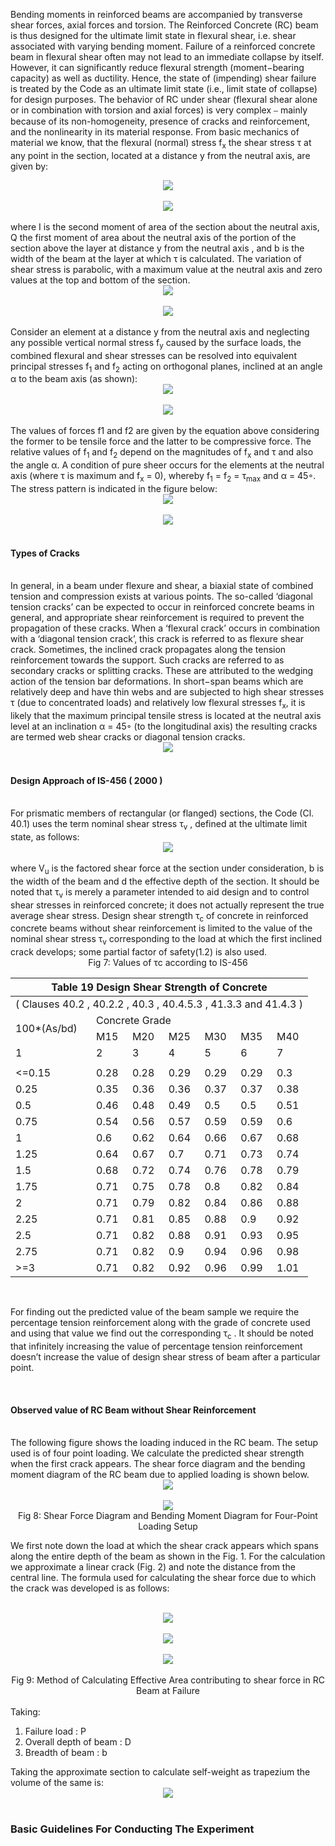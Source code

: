 Bending moments in reinforced beams are accompanied by transverse shear forces, axial forces and torsion. The Reinforced Concrete (RC) beam is thus designed for the ultimate limit state in flexural shear, i.e. shear associated with varying bending moment.  Failure of a reinforced concrete beam in flexural shear often may not lead to an immediate collapse by itself. However, it can significantly reduce flexural strength (moment−bearing capacity) as well as ductility. Hence, the state of (impending) shear failure is treated by the Code as an ultimate limit state (i.e., limit state of collapse) for design purposes. The behavior of RC under shear (flexural shear alone or in combination with torsion and axial forces) is very complex ⎯ mainly because of its non-homogeneity, presence of cracks and reinforcement, and the nonlinearity in its material response.
From basic mechanics of material we know, that the flexural (normal) stress f<sub>x</sub> the shear stress τ at any point in the section, located at a distance y from the neutral axis, are given by:
<br>
<div align="center"><img src="images/fig1.png"></div>
<br>
<div align="center"><img src="images/fig2.png"></div>
<br>
where I is the second moment of area of the section about the neutral axis, Q the first moment of area about the neutral axis of the portion of the section above the layer at distance y from the neutral axis , and b is the width of the beam at the layer at which τ is calculated. The variation of shear stress is parabolic, with a maximum value at the neutral axis and zero values at the top and bottom of the section.
<br>
<div align="center"><img src="images/fig3.png"></div>
<br>
<div align="center"><img src="images/fig4.png"></div>
<br>
Consider an element at a distance y from the neutral axis and neglecting any possible vertical normal stress f<sub>y</sub> caused by the surface loads, the combined flexural and shear stresses can be resolved into equivalent principal stresses f<sub>1</sub> and f<sub>2</sub> acting on orthogonal planes, inclined at an angle α to the beam axis (as shown):
<br>
<div align="center"><img src="images/fig5.png"></div>
<br>
<div align="center"><img src="images/fig6.png"></div>
<br>
The values of forces f1 and f2 are given by the equation above considering the former to be tensile force and the latter to be compressive force. The relative values of f<sub>1</sub> and f<sub>2</sub> depend on the magnitudes of f<sub>x</sub> and τ and also the angle α. A condition of pure sheer occurs for the elements at the neutral axis (where τ is maximum and f<sub>x</sub> = 0), whereby f<sub>1</sub> = f<sub>2</sub> = τ<sub>max</sub> and α = 45◦. The stress pattern is indicated in the figure below:

<br>
<div align="center"><img src="images/fig7.png"></div>
<br>
<div align="center"><img src="images/fig8.png"></div>
<br>
<h4>Types of Cracks</h4>
<br>
In general, in a beam under flexure and shear, a biaxial state of combined tension and compression exists at various points. The so-called ‘diagonal tension cracks’ can be expected to occur in reinforced concrete beams in general, and appropriate shear reinforcement is required to prevent the propagation of these cracks. When a ‘flexural crack’ occurs in combination with a ‘diagonal tension crack’, this crack is referred to as flexure shear crack. 
Sometimes, the inclined crack propagates along the tension reinforcement towards the support. Such cracks are referred to as secondary cracks or splitting cracks. These are attributed to the wedging action of the tension bar deformations. 
In short−span beams which are relatively deep and have thin webs and are subjected to high shear stresses τ (due to concentrated loads) and relatively low flexural stresses f<sub>x</sub>, it is likely that the maximum principal tensile stress is located at the neutral axis level at an inclination α = 45◦ (to the longitudinal axis) the resulting cracks are termed web shear cracks or diagonal tension cracks.
<br>
<div align="center"><img src="images/fig9.png"></div>
<br>
<h4>Design Approach of IS-456 ( 2000 ) </h4>
<br>
For prismatic members of rectangular (or flanged) sections, the Code (Cl. 40.1) uses the term nominal shear stress τ<sub>v</sub> , defined at the ultimate limit state, as follows:
<br>
<div align="center"><img src="images/fig10.png"></div>
<br>
where V<sub>u</sub> is the factored shear force at the section under consideration, b is the width of the beam and d the effective depth of the section. It should be noted that τ<sub>v</sub> is merely a parameter intended to aid design and to control shear stresses in reinforced concrete; it does not actually represent the true average shear stress.
Design shear strength τ<sub>c</sub> of concrete in reinforced concrete beams without shear reinforcement is limited to the value of the nominal shear stress τ<sub>v</sub> corresponding to the load at which the first inclined crack develops; some partial factor of safety(1.2) is also used. 
<br>
<div align="center">Fig 7: Values of τc according to IS-456</div>
<div align="center">
<table>
<thead>
  <tr>
    <th colspan="7">Table 19 Design Shear Strength of Concrete</th>
  </tr>
</thead>
<tbody>
  <tr>
    <td colspan="7">( Clauses 40.2 , 40.2.2 , 40.3 , 40.4.5.3 , 41.3.3 and 41.4.3 )</td>
  </tr>
  <tr>
    <td rowspan="2">100*(As/bd)</td>
    <td colspan="6">Concrete Grade</td>
  </tr>
  <tr>
    <td>M15</td>
    <td>M20</td>
    <td>M25</td>
    <td>M30</td>
    <td>M35</td>
    <td>M40</td>
  </tr>
  <tr>
    <td>1</td>
    <td>2</td>
    <td>3</td>
    <td>4</td>
    <td>5</td>
    <td>6</td>
    <td>7</td>
  </tr>
  <tr>
    <td></td>
    <td></td>
    <td></td>
    <td></td>
    <td></td>
    <td></td>
    <td></td>
  </tr>
  <tr>
    <td>&lt;=0.15</td>
    <td>0.28</td>
    <td>0.28</td>
    <td>0.29</td>
    <td>0.29</td>
    <td>0.29</td>
    <td>0.3</td>
  </tr>
  <tr>
    <td>0.25</td>
    <td>0.35</td>
    <td>0.36</td>
    <td>0.36</td>
    <td>0.37</td>
    <td>0.37</td>
    <td>0.38</td>
  </tr>
  <tr>
    <td>0.5</td>
    <td>0.46</td>
    <td>0.48</td>
    <td>0.49</td>
    <td>0.5</td>
    <td>0.5</td>
    <td>0.51</td>
  </tr>
  <tr>
    <td>0.75</td>
    <td>0.54</td>
    <td>0.56</td>
    <td>0.57</td>
    <td>0.59</td>
    <td>0.59</td>
    <td>0.6</td>
  </tr>
  <tr>
    <td>1</td>
    <td>0.6</td>
    <td>0.62</td>
    <td>0.64</td>
    <td>0.66</td>
    <td>0.67</td>
    <td>0.68</td>
  </tr>
  <tr>
    <td>1.25</td>
    <td>0.64</td>
    <td>0.67</td>
    <td>0.7</td>
    <td>0.71</td>
    <td>0.73</td>
    <td>0.74</td>
  </tr>
  <tr>
    <td>1.5</td>
    <td>0.68</td>
    <td>0.72</td>
    <td>0.74</td>
    <td>0.76</td>
    <td>0.78</td>
    <td>0.79</td>
  </tr>
  <tr>
    <td>1.75</td>
    <td>0.71</td>
    <td>0.75</td>
    <td>0.78</td>
    <td>0.8</td>
    <td>0.82</td>
    <td>0.84</td>
  </tr>
  <tr>
    <td>2</td>
    <td>0.71</td>
    <td>0.79</td>
    <td>0.82</td>
    <td>0.84</td>
    <td>0.86</td>
    <td>0.88</td>
  </tr>
  <tr>
    <td>2.25</td>
    <td>0.71</td>
    <td>0.81</td>
    <td>0.85</td>
    <td>0.88</td>
    <td>0.9</td>
    <td>0.92</td>
  </tr>
  <tr>
    <td>2.5</td>
    <td>0.71</td>
    <td>0.82</td>
    <td>0.88</td>
    <td>0.91</td>
    <td>0.93</td>
    <td>0.95</td>
  </tr>
  <tr>
    <td>2.75</td>
    <td>0.71</td>
    <td>0.82</td>
    <td>0.9</td>
    <td>0.94</td>
    <td>0.96</td>
    <td>0.98</td>
  </tr>
  <tr>
    <td>&gt;=3</td>
    <td>0.71</td>
    <td>0.82</td>
    <td>0.92</td>
    <td>0.96</td>
    <td>0.99</td>
    <td>1.01</td>
  </tr>
</tbody>
</table>
</div>
<br>

For finding out the predicted value of the beam sample we require the percentage tension reinforcement along with the grade of concrete used and using that value we find out the corresponding τ<sub>c</sub> . 
It should be noted that infinitely increasing the value of percentage tension reinforcement doesn’t increase the value of design shear stress of beam after a particular point.

<br>
<h4>Observed value of RC Beam without Shear Reinforcement</h4>
<br>
The following figure shows the loading induced in the RC beam. The setup used is of four point loading. We calculate the predicted shear strength when the first crack appears. The shear force diagram and the bending moment diagram of the RC beam due to applied loading is shown below.
<br>
<div align="center"><img src="images/fig11.png"></div>
<br>
<div align="center"><img src="images/fig12.png"></div>
<div align="center">Fig 8: Shear Force Diagram and Bending Moment Diagram for Four-Point Loading Setup</div>

We first note down the load at which the shear crack appears which spans along the entire depth of the beam as shown in the Fig. 1. For the calculation we approximate a linear crack (Fig. 2) and note the distance from the central line. The formula used for calculating the shear force due to which the crack was developed is as follows:

<br>
<div align="center"><img src="images/fig13.png"></div>
<br>
<div align="center"><img src="images/fig14.png"></div>
<br>
<div align="center"><img src="images/fig15.png"></div>
<br>
<div align="center">Fig 9: Method of Calculating Effective Area contributing to shear force in RC Beam at Failure </div>
<br>
Taking:
<ol>
<li>Failure load : P</li>
<li>Overall depth of beam : D</li>
<li>Breadth of beam : b</li>
</ol>
Taking the approximate section to calculate self-weight as trapezium the volume of the same is:
<br>
<div align="center"><img src="images/fig16.png"></div>
<br>
<h3>Basic Guidelines For Conducting The Experiment</h3>
<br>
